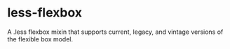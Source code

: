 less-flexbox
============

A .less flexbox mixin that supports current, legacy, and vintage versions of the flexible box model.
